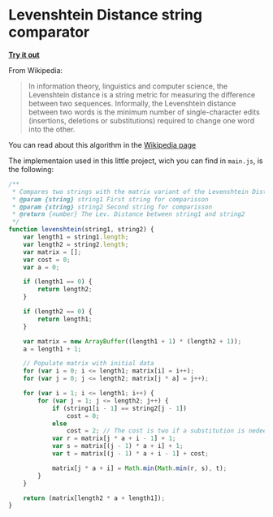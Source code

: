 # Levenshtein Distance string comparator

[**Try it out**](http://franciscohanna.me/levenshtein-distance/)

From Wikipedia:

> In information theory, linguistics and computer science, the Levenshtein distance is a string metric for measuring the difference between two sequences. Informally, the Levenshtein distance between two words is the minimum number of single-character edits (insertions, deletions or substitutions) required to change one word into the other.


You can read about this algorithm in the [Wikipedia page](https://en.wikipedia.org/wiki/Levenshtein_distance)

The implementaion used in this little project, wich you can find in `main.js`, is the following:
```javascript
/**
 * Compares two strings with the matrix variant of the Levenshtein Distance algorithm
 * @param {string} string1 First string for comparisson
 * @param {string} string2 Second string for comparisson
 * @return {number} The Lev. Distance between string1 and string2
 */
function levenshtein(string1, string2) {
    var length1 = string1.length;
    var length2 = string2.length;
    var matrix = [];
    var cost = 0;
    var a = 0;

    if (length1 == 0) {
        return length2;
    }

    if (length2 == 0) {
        return length1;
    }

    var matrix = new ArrayBuffer((length1 + 1) * (length2 + 1));
    a = length1 + 1;

    // Populate matrix with initial data
    for (var i = 0; i <= length1; matrix[i] = i++);
    for (var j = 0; j <= length2; matrix[j * a] = j++);

    for (var i = 1; i <= length1; i++) {
        for (var j = 1; j <= length2; j++) {
            if (string1[i - 1] == string2[j - 1])
                cost = 0;
            else
                cost = 2; // The cost is two if a substitution is nedeed
            var r = matrix[j * a + i - 1] + 1;
            var s = matrix[(j - 1) * a + i] + 1;
            var t = matrix[(j - 1) * a + i - 1] + cost;

            matrix[j * a + i] = Math.min(Math.min(r, s), t);
        }
    }

    return (matrix[length2 * a + length1]);
}
```
